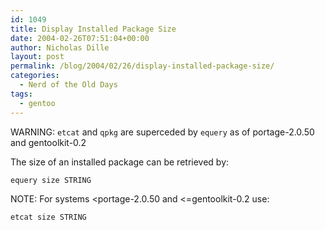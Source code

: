 ```yaml
---
id: 1049
title: Display Installed Package Size
date: 2004-02-26T07:51:04+00:00
author: Nicholas Dille
layout: post
permalink: /blog/2004/02/26/display-installed-package-size/
categories:
  - Nerd of the Old Days
tags:
  - gentoo
---
```

WARNING: `etcat` and `qpkg` are superceded by `equery` as of portage-2.0.50 and gentoolkit-0.2

The size of an installed package can be retrieved by:
  
`equery size STRING`
  
<!--more-->


  
NOTE: For systems <portage-2.0.50 and <=gentoolkit-0.2 use:
  
`etcat size STRING`
